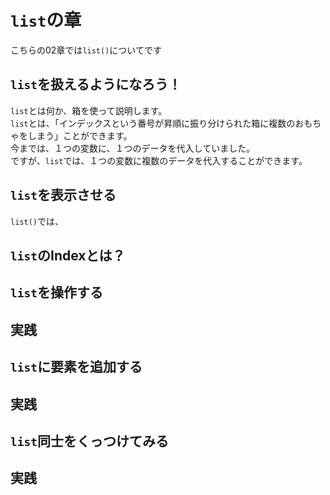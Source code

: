 # `list`の章
こちらの02章では`list()`についてです
## `list`を扱えるようになろう！
`list`とは何か、箱を使って説明します。<br>
`list`とは、「インデックスという番号が昇順に振り分けられた箱に複数のおもちゃをしまう」ことができます。<br>
今までは、１つの変数に、１つのデータを代入していました。<br>
ですが、`list`では、１つの変数に複数のデータを代入することができます。<br>

## `list`を表示させる
`list()`では、

## `list`のIndexとは？

## `list`を操作する

## 実践

## `list`に要素を追加する

## 実践

## `list`同士をくっつけてみる

## 実践

